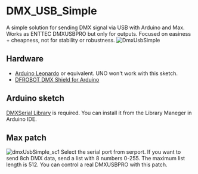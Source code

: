 # DMX_USB_Simple
A simple solution for sending DMX signal via USB with Arduino and Max. Works as ENTTEC DMXUSBPRO but only for outputs.
Focused on easiness + cheapness, not for stability or robustness.
![DmxUsbSimple](https://user-images.githubusercontent.com/1097902/63932715-b4de1500-ca92-11e9-8c96-72f6376dd78f.jpg)

## Hardware
- [Arduino Leonardo](https://www.arduino.cc/en/Main/Arduino_BoardLeonardo) or equivalent. UNO won't work with this sketch.
- [DFROBOT DMX Shield for Arduino](https://www.dfrobot.com/product-984.html)

## Arduino sketch
[DMXSerial Library](https://github.com/mathertel/DMXSerial) is required. You can install it from the Library Maneger in Arduino IDE.

## Max patch
![dmxUsbSimple_sc1](https://user-images.githubusercontent.com/1097902/63922982-b0a8fc00-ca80-11e9-8a98-7bd4cfff6591.png)
Select the serial port from serport. 
If you want to send 8ch DMX data, send a list with 8 numbers 0-255. The maximum list length is 512.
You can control a real DMXUSBPRO with this patch.
